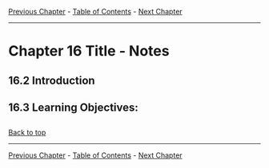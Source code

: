 [Previous Chapter](../Ch15-schedulingio/notes_Ch15.md) - [Table of Contents](../README.md#table-of-contents) - [Next Chapter](../Ch17-diskpartitioning/notes_Ch17.md)

---

# Chapter 16 Title - Notes

## 16.2 Introduction


## 16.3 Learning Objectives:



##

[Back to top](#)

---

[Previous Chapter](../Ch15-schedulingio/notes_Ch15.md) - [Table of Contents](../README.md#table-of-contents) - [Next Chapter](../Ch17-diskpartitioning/notes_Ch17.md)
